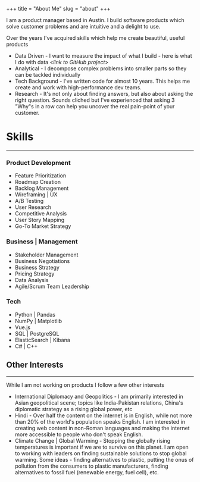 +++
title = "About Me"
slug = "about"
+++

I am a product manager based in Austin. I build software products which solve customer problems and are intuitive and a delight to use.

Over the years I've acquired skills which help me create beautiful, useful products

- Data Driven - I want to measure the impact of what I build - here is what I do with data <*link to GitHub project*>
- Analytical - I decompose complex problems into smaller parts so they can be tackled individually
- Tech Background - I've written code for almost 10 years. This helps me create and work with high-performance dev teams.
- Research - It's not only about finding answers, but also about asking the right question. Sounds cliched but I've experienced that asking 3 "Why"s in a row can help you uncover the real pain-point of your customer.

# Skills #
---
### Product Development ###
- Feature Prioritization
- Roadmap Creation 
- Backlog Management
- Wireframing | UX
- A/B Testing
- User Research
- Competitive Analysis
- User Story Mapping
- Go-To Market Strategy

### Business | Management ###
- Stakeholder Management
- Business Negotiations
- Business Strategy
- Pricing Strategy
- Data Analysis
- Agile/Scrum Team Leadership

### Tech ###
- Python | Pandas 
- NumPy | Matplotlib
- Vue.js
- SQL | PostgreSQL
- ElasticSearch | Kibana
- C# | C++

## Other Interests ##
---


While I am not working on products I follow a few other interests

- International Diplomacy and Geopolitics - I am primarily interested in Asian geopolitical scene; topics like India-Pakistan relations, China's diplomatic strategy as a rising global power, etc
- Hindi - Over half the content on the internet is in English, while not more than 20% of the world's population speaks English. I am interested in creating web content in non-Roman languages and making the internet more accessible to people who don't speak English.
- Climate Change | Global Warming - Stopping the globally rising temperatures is important if we are to survive on this planet. I am open to working with leaders on finding sustainable solutions to stop global warming. Some ideas - finding alternatives to plastic, putting the onus of pollution from the consumers to plastic manufacturers, finding alternatives to fossil fuel (renewable energy, fuel cell), etc.
